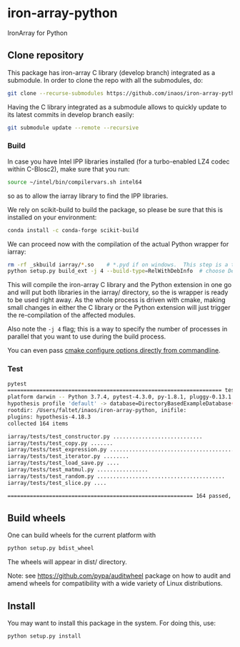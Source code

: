# iron-array-python
IronArray for Python

## Clone repository

This package has iron-array C library (develop branch) integrated as a submodule.  In order to clone the repo with all the submodules, do:

```bash
git clone --recurse-submodules https://github.com/inaos/iron-array-python
```

Having the C library integrated as a submodule allows to quickly update to its latest commits in develop branch easily:

```bash
git submodule update --remote --recursive
```

### Build

In case you have Intel IPP libraries installed (for a turbo-enabled LZ4 codec within C-Blosc2), make sure that you run:

```bash
source ~/intel/bin/compilervars.sh intel64
```

so as to allow the iarray library to find the IPP libraries.

We rely on scikit-build to build the package, so please be sure that this is installed on your environment:

```bash
conda install -c conda-forge scikit-build
```

We can proceed now with the compilation of the actual Python wrapper for iarray:

```bash
rm -rf _skbuild iarray/*.so    # *.pyd if on windows.  This step is a total cleanup and purely optional.
python setup.py build_ext -j 4 --build-type=RelWithDebInfo  # choose Debug if you like
```

This will compile the iron-array C library and the Python extension in one go and will put both libraries in the iarray/ directory, so the is wrapper is ready to be used right away.  As the whole process is driven with cmake, making small changes in either the C library or the Python extension will just trigger the re-compilation of the affected modules.

Also note the `-j 4` flag; this is a way to specify the number of processes in parallel that you want to use during the build process.

You can even pass [cmake configure options directly from commandline](https://scikit-build.readthedocs.io/en/latest/usage.html#cmake-configure-options).

### Test

```bash
pytest                                                                                           (base)
=================================================================== test session starts ====================================================================
platform darwin -- Python 3.7.4, pytest-4.3.0, py-1.8.1, pluggy-0.13.1
hypothesis profile 'default' -> database=DirectoryBasedExampleDatabase('/Users/faltet/inaos/iron-array-python/.hypothesis/examples')
rootdir: /Users/faltet/inaos/iron-array-python, inifile:
plugins: hypothesis-4.18.3
collected 164 items

iarray/tests/test_constructor.py ............................                                                                                        [ 17%]
iarray/tests/test_copy.py .......                                                                                                                    [ 21%]
iarray/tests/test_expression.py .........................................................                                                            [ 56%]
iarray/tests/test_iterator.py ........                                                                                                               [ 60%]
iarray/tests/test_load_save.py ....                                                                                                                  [ 63%]
iarray/tests/test_matmul.py ................                                                                                                         [ 73%]
iarray/tests/test_random.py ........................................                                                                                 [ 97%]
iarray/tests/test_slice.py ....                                                                                                                      [100%]

========================================================== 164 passed, 0 warnings in 7.13 seconds ==========================================================```
```

## Build wheels

One can build wheels for the current platform with 

```bash
python setup.py bdist_wheel
```

The wheels will appear in dist/ directory.

Note: see https://github.com/pypa/auditwheel package on how to audit and amend wheels for compatibility with a wide variety of Linux distributions.

## Install

You may want to install this package in the system.  For doing this, use:

```bash
python setup.py install
```
